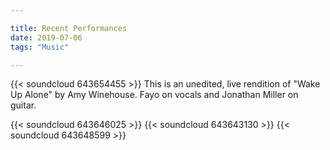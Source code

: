```yaml
---

title: Recent Performances
date: 2019-07-06
tags: "Music"

---
```


{{< soundcloud 643654455 >}}
This is an unedited, live rendition of "Wake Up Alone" by Amy Winehouse.
Fayo on vocals and Jonathan Miller on guitar.

{{< soundcloud 643646025 >}}
{{< soundcloud 643643130 >}}
{{< soundcloud 643648599 >}}
